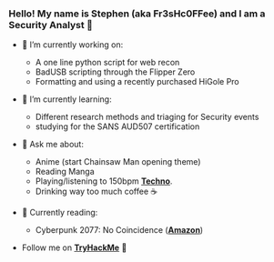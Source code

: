 ### Hello! My name is Stephen (aka Fr3sHc0FFee) and I am a Security Analyst 👋

- 🔭 I’m currently working on:
    - A one line python script for web recon
    - BadUSB scripting through the Flipper Zero
    - Formatting and using a recently purchased HiGole Pro
- 🌱 I’m currently learning:
    - Different research methods and triaging for Security events
    - studying for the SANS AUD507 certification
- 💬 Ask me about:
    - Anime (start Chainsaw Man opening theme)
    - Reading Manga
    - Playing/listening to 150bpm **[Techno]**.
    - Drinking way too much coffee ☕
- 📖 Currently reading:
    - Cyberpunk 2077: No Coincidence (**[Amazon]**)

      
- Follow me on **[TryHackMe]** 🤖

[amazon]: https://www.amazon.com/Cyberpunk-2077-Coincidence-Rafal-Kosik/dp/0759557179/ref=asc_df_0759557179?tag=bingshoppinga-20&linkCode=df0&hvadid=80814234799249&hvnetw=o&hvqmt=e&hvbmt=be&hvdev=c&hvlocint=&hvlocphy=&hvtargid=pla-4584413757178536&psc=1 "Amazon"
[tryhackme]: https://tryhackme.com/p/Fr3sHc0FFee "TryHackMe"
[techno]: https://open.spotify.com/playlist/37i9dQZF1E4nzt4cveHREl?si=d1530e7f6a5f4152
